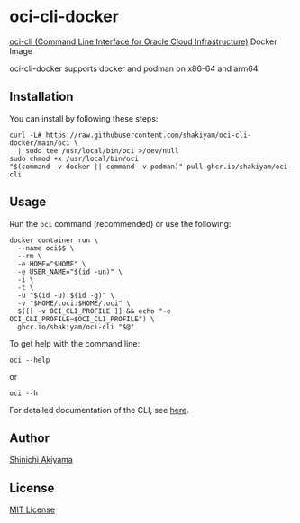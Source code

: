oci-cli-docker
==============

[oci-cli (Command Line Interface for Oracle Cloud Infrastructure)](https://github.com/oracle/oci-cli) Docker Image

oci-cli-docker supports docker and podman on x86-64 and arm64.

Installation
------------

You can install by following these steps:

```console
curl -L# https://raw.githubusercontent.com/shakiyam/oci-cli-docker/main/oci \
  | sudo tee /usr/local/bin/oci >/dev/null
sudo chmod +x /usr/local/bin/oci
"$(command -v docker || command -v podman)" pull ghcr.io/shakiyam/oci-cli
```

Usage
-----

Run the `oci` command (recommended) or use the following:

```console
docker container run \
  --name oci$$ \
  --rm \
  -e HOME="$HOME" \
  -e USER_NAME="$(id -un)" \
  -i \
  -t \
  -u "$(id -u):$(id -g)" \
  -v "$HOME/.oci:$HOME/.oci" \
  $([[ -v OCI_CLI_PROFILE ]] && echo "-e OCI_CLI_PROFILE=$OCI_CLI_PROFILE") \
  ghcr.io/shakiyam/oci-cli "$@"
```

To get help with the command line:

```console
oci --help
```

or

```console
oci --h
```

For detailed documentation of the CLI, see [here](https://docs.cloud.oracle.com/Content/API/Concepts/cliconcepts.htm).

Author
------

[Shinichi Akiyama](https://github.com/shakiyam)

License
-------

[MIT License](https://opensource.org/licenses/MIT)
